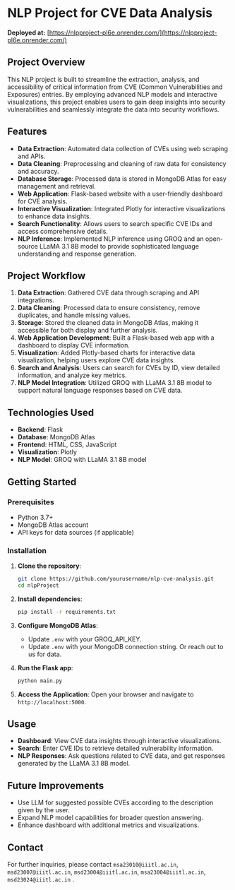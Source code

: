 
# NLP Project for CVE Data Analysis

**Deployed at:** [https://nlpproject-pl6e.onrender.com/](https://nlpproject-pl6e.onrender.com/)

## Project Overview
This NLP project is built to streamline the extraction, analysis, and accessibility of critical information from CVE (Common Vulnerabilities and Exposures) entries. By employing advanced NLP models and interactive visualizations, this project enables users to gain deep insights into security vulnerabilities and seamlessly integrate the data into security workflows.

## Features
- **Data Extraction**: Automated data collection of CVEs using web scraping and APIs.
- **Data Cleaning**: Preprocessing and cleaning of raw data for consistency and accuracy.
- **Database Storage**: Processed data is stored in MongoDB Atlas for easy management and retrieval.
- **Web Application**: Flask-based website with a user-friendly dashboard for CVE analysis.
- **Interactive Visualization**: Integrated Plotly for interactive visualizations to enhance data insights.
- **Search Functionality**: Allows users to search specific CVE IDs and access comprehensive details.
- **NLP Inference**: Implemented NLP inference using GROQ and an open-source LLaMA 3.1 8B model to provide sophisticated language understanding and response generation.

## Project Workflow
1. **Data Extraction**: Gathered CVE data through scraping and API integrations.
2. **Data Cleaning**: Processed data to ensure consistency, remove duplicates, and handle missing values.
3. **Storage**: Stored the cleaned data in MongoDB Atlas, making it accessible for both display and further analysis.
4. **Web Application Development**: Built a Flask-based web app with a dashboard to display CVE information.
5. **Visualization**: Added Plotly-based charts for interactive data visualization, helping users explore CVE data insights.
6. **Search and Analysis**: Users can search for CVEs by ID, view detailed information, and analyze key metrics.
7. **NLP Model Integration**: Utilized GROQ with LLaMA 3.1 8B model to support natural language responses based on CVE data.

## Technologies Used
- **Backend**: Flask
- **Database**: MongoDB Atlas
- **Frontend**: HTML, CSS, JavaScript
- **Visualization**: Plotly
- **NLP Model**: GROQ with LLaMA 3.1 8B model

## Getting Started

### Prerequisites
- Python 3.7+
- MongoDB Atlas account
- API keys for data sources (if applicable)

### Installation
1. **Clone the repository**:
   ```bash
   git clone https://github.com/yourusername/nlp-cve-analysis.git
   cd nlpProject
   ```

2. **Install dependencies**:
   ```bash
   pip install -r requirements.txt
   ```

3. **Configure MongoDB Atlas**:
   - Update `.env` with your GROQ_API_KEY.
   - Update `.env` with your MongoDB connection string. Or reach out to us for data.

4. **Run the Flask app**:
   ```bash
   python main.py
   ```

5. **Access the Application**:
   Open your browser and navigate to `http://localhost:5000`.

## Usage
- **Dashboard**: View CVE data insights through interactive visualizations.
- **Search**: Enter CVE IDs to retrieve detailed vulnerability information.
- **NLP Responses**: Ask questions related to CVE data, and get responses generated by the LLaMA 3.1 8B model.

## Future Improvements
- Use LLM for suggested possible CVEs according to the description given by the user.
- Expand NLP model capabilities for broader question answering.
- Enhance dashboard with additional metrics and visualizations.


## Contact
For further inquiries, please contact `msa23010@iiitl.ac.in`, `msd23007@iiitl.ac.in`, `msd23004@iiitl.ac.in`, `msa23004@iiitl.ac.in`, `msd23024@iiitl.ac.in`  .


